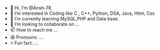 - 👋 Hi, I’m @Ansh-78
- 👀 I’m interested in Coding like C , C++, Python, DSA, Java, Html, Css
- 🌱 I’m currently learning MySQL,PHP and Data base.
- 💞️ I’m looking to collaborate on ...
- 📫 How to reach me ...
- 😄 Pronouns: ...
- ⚡ Fun fact: ...

<!---
Ansh-78/Ansh-78 is a ✨ special ✨ repository because its `README.md` (this file) appears on your GitHub profile.
You can click the Preview link to take a look at your changes.
--->
